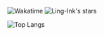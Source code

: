 ![Wakatime](https://wakatime.com/badge/user/2c914ed8-2bb9-439d-8562-21f7e273b40d.svg?style=flat-square)
![Ling-Ink's stars](https://img.shields.io/github/stars/Ling-Ink?style=flat-square&logo=github)

![Top Langs](https://github-readme-stats-ten-chi-39.vercel.app/api/top-langs/?username=Ling-Ink&theme=transparent&layout=compact&hide=VBA&exclude_repo=vsftpd-2.3.4-infected,GirlsFrontline-pixel-dungeon,ClashForAndroid,GuiEngine,Re-WearBili,deepl-proxy,github-readme-stats,ManticoreKit,VanillaAutoArknights,BlogSource,BlogIndex,api,ObsidianForum,dependency-imgui)
